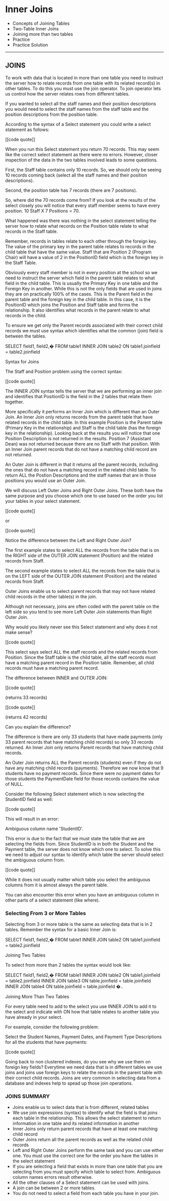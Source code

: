 # Inner Joins

-   Concepts of Joining Tables
-   Two-Table Inner Joins
-   Joining more than two tables
-   Practice
-   Practice Solution

- - -

## JOINS

To work with data that is located in more than one table you need to instruct the server how to relate records from one table with its related record(s) in other tables. To do this you must use the join operator. To join operator lets us control how the server relates rows from different tables.

If you wanted to select all the staff names and their position descriptions you would need to select the staff names from the staff table and the position descriptions from the position table.

According to the syntax of a Select statement you could write a select statement as follows:

\[\[code quote\]\]

When you run this Select statement you return 70 records. This may seem like the correct select statement as there were no errors. However, closer inspection of the data in the two tables involved leads to some questions.

First, the Staff table contains only 10 records. So, we should only be seeing 10 records coming back (select all the staff names and their position descriptions).

Second, the position table has 7 records (there are 7 positions).

So, where did the 70 records come from? If you look at the results of the select closely you will notice that every staff member seems to have every position. 10 Staff X 7 Positions = 70.

What happened was there was nothing in the select statement telling the server how to relate what records on the Position table relate to what records in the Staff table.

Remember, records in tables relate to each other through the foreign key. The value of the primary key in the parent table relates to records in the child table that have the same value. Staff that are Position 2 (Program Chair) will have a value of 2 in the PositionID field which is the foreign key in the Staff Table.

Obviously every staff member is not in every position at the school so we need to instruct the server which field in the parent table relates to what field in the child table. This is usually the Primary Key in one table and the Foreign Key in another. While this is not the only fields that are used in joins they are on practically 100% of the cases. This is the Parent field in the parent table and the foreign key in the child table. In this case, it is the PositionID which joins the Position and Staff table and forms the relationship. It also identifies what records in the parent relate to what records in the child.

To ensure we get only the Parent records associated with their correct child records we must use syntax which identifies what the common (join) field is between the tables.

SELECT field1, field2,�
FROM table1
    INNER JOIN table2
        ON table1.joinfield = table2.joinfield

Syntax for Joins

The Staff and Position problem using the correct syntax:

\[\[code quote\]\]

The INNER JOIN syntax tells the server that we are performing an inner join and identifies that PositionID is the field in the 2 tables that relate them together.

More specifically it performs an Inner Join which is different than an Outer Join. An Inner Join only returns records from the parent table that have related records in the child table. In this example Position is the Parent table (Primary Key in the relationship) and Staff is the child table (has the foreign key in the relationship). Looking back at the results you will notice that one Position Description is not returned in the results. Position 7 (Assistant Dean) was not returned because there are no Staff with that position. With an Inner Join parent records that do not have a matching child record are not returned.

An Outer Join is different in that it returns all the parent records, including the ones that do not have a matching record in the related child table. To return ALL the Postion Descriptions and the staff names that are in those positions you would use an Outer Join.

We will discuss Left Outer Joins and Right Outer Joins. These both have the same purpose and you choose which one to use based on the order you list your tables in your select statement.

\[\[code quote\]\]

or

\[\[code quote\]\]

Notice the difference between the Left and Right Outer Join?

The first example states to select ALL the records from the table that is on the RIGHT side of the OUTER JOIN statement (Position) and the related records from Staff.

The second example states to select ALL the records from the table that is on the LEFT side of the OUTER JOIN statement (Position) and the related records from Staff.

Outer Joins enable us to select parent records that may not have related child records in the other table(s) in the join.

Although not necessary, joins are often coded with the parent table on the left side so you tend to see more Left Outer Join statements than Right Outer Join.

Why would you likely never see this Select statement and why does it not make sense?

\[\[code quote\]\]

This select says select ALL the staff records and the related records from Position. Since the Staff table is the child table, all the staff records must have a matching parent record in the Position table. Remember, all child records must have a matching parent record.

The difference between INNER and OUTER JOIN:

\[\[code quote\]\]

(returns 33 records)

\[\[code quote\]\]

(returns 42 records)

Can you explain the difference?

The difference is there are only 33 students that have made payments (only 33 parent records that have matching child records) so only 33 records returned. An Inner Join only returns Parent records that have matching child records.

An Outer Join returns ALL the Parent records (students) even if they do not have any matching child records (payments). Therefore we now know that 9 students have no payment records. Since there were no payment dates for those students the PaymentDate field for those records contains the value of NULL.

Consider the following Select statement which is now selecting the StudentID field as well:

\[\[code quote\]\]

This will result in an error:

Ambiguous column name 'StudentID'.

This error is due to the fact that we must state the table that we are selecting the fields from. Since StudentID is in both the Student and the Payment table, the server does not know which one to select. To solve this we need to adjust our syntax to identify which table the server should select the ambiguous column from.

\[\[code quote\]\]

While it does not usually matter which table you select the ambiguous columns from it is almost always the parent table.

You can also encounter this error when you have an ambiguous column in other parts of a select statement (like where).

### Selecting From 3 or More Tables

Selecting from 3 or more table is the same as selecting data that is in 2 tables. Remember the syntax for a basic Inner Join is:

SELECT field1, field2,� 
FROM table1
    INNER JOIN table2
        ON table1.joinfield = table2.joinfield

Joining Two Tables

To select from more than 2 tables the syntax would look like:

SELECT field1, field2,�
FROM table1
    INNER JOIN table2
        ON table1.joinfield = table2.joinfield
    INNER JOIN table3
        ON table.joinfield = table.joinfield
    INNER JOIN table4
        ON table.joinfield = table.joinfield
�..

Joining More Than Two Tables

For every table need to add to the select you use INNER JOIN to add it to the select and indicate with ON how that table relates to another table you have already in your select.

For example, consider the following problem:

Select the Student Names, Payment Dates, and Payment Type Descriptions for all the students that have payments:

\[\[code quote\]\]

Going back to non clustered indexes, do you see why we use them on foreign key fields? Everytime we need data that is in different tables we use joins and joins use foreign keys to relate the records in the parent table with their correct child records. Joins are very common in selecting data from a database and indexes help to spead up those join operations.

### JOINS SUMMARY

-   Joins enable us to select data that is from different, related tables
-   We use join expressions (syntax) to identify what the field is that joins each table in the relationship. This allows the select statement to return information in one table and its related information in another
-   Inner Joins only return parent records that have at least one matching child record
-   Outer Joins return all the parent records as well as the related child records
-   Left and Right Outer Joins perform the same task and you can use either one. You must use the correct one for the order you have the tables in the select statement
-   If you are selecting a field that exists in more than one table that you are selecting from you must specify which table to select from. Ambiguous column names errors result otherwise.
-   All the other clauses of a Select statement can be used with joins.
-   A join can be between 2 or more tables.
-   You do not need to select a field from each table you have in your join.